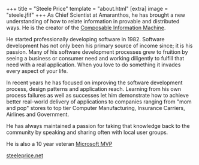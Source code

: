 +++
title = "Steele Price"
template = "about.html"
[extra]
  image = "steele.jfif"
+++
As Chief Scientist at Amaranthos, he has brought a new understanding of how to relate information in provable and distributed ways.
He is the creator of the [Composable Information Machine](/library/cim).

He started professionally developing software in 1982.  Software development has not only been his primary source of income since; it is his passion.  Many of his software development processes grew to fruition by seeing a business or consumer need and working diligently to fulfill that need with a real application.  When you love to do something it invades every aspect of your life.  

In recent years he has focused on improving the software development process, design patterns and application reach.  Learning from his own process failures as well as successes let him demonstrate how to achieve better real-world delivery of applications to companies ranging from "mom and pop" stores to top tier Computer Manufacturing,  Insurance Carriers,  Airlines and Government.

He has always maintained a passion for taking that knowledge back to the community by speaking and sharing often with local user groups.

He is also a 10 year veteran [Microsoft MVP](https://mvp.microsoft.com/en-us/PublicProfile/32249)

[steeleprice.net](https://steeleprice.net)